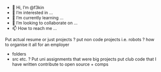- 👋 Hi, I’m @f3kin
- 👀 I’m interested in ...
- 🌱 I’m currently learning ...
- 💞️ I’m looking to collaborate on ...
- 📫 How to reach me ...

<!---
f3kin/f3kin is a ✨ special ✨ repository because its `README.md` (this file) appears on your GitHub profile.
You can click the Preview link to take a look at your changes.
--->

Put actual resume or just projects ?
put non code projects i.e. robots ?
how to organise it all for an employer
  - folders
  - src etc. ?
Put uni assignments that were big projects
put club code that I have written
contribute to open source + comps
